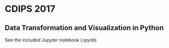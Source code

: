 # CDIPS 2017
## Data Transformation and Visualization in Python

See the included Jupyter notebook (.ipynb)
